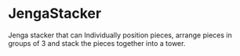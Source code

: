 # JengaStacker
 Jenga stacker that can Individually position pieces, arrange pieces in groups of 3  and stack the pieces together into a tower.
